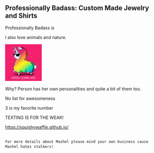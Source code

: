 ## Professionally Badass: Custom Made Jewelry and Shirts

Professionally Badass is 

I also love animals and nature.

<img src="download.jpeg" alt="hi" class="inline"/>

Why?
Person has her own personalities and quite a bit of them too.

No list for awesomeness

3 is my favorite number

TEXTING IS FOR THE WEAK!

https://squishywaffle.github.io/
```

For more details about Mashel please mind your own business cause Mashel hates stalkers!



